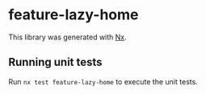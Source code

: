 # feature-lazy-home

This library was generated with [Nx](https://nx.dev).

## Running unit tests

Run `nx test feature-lazy-home` to execute the unit tests.
